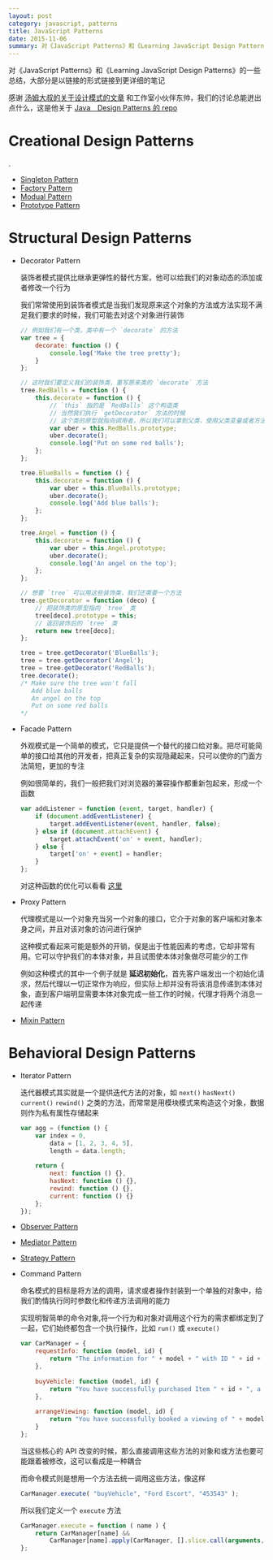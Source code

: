 ```yaml
---
layout: post
category: javascript, patterns
title: JavaScript Patterns
date: 2015-11-06
summary: 对《JavaScript Patterns》和《Learning JavaScript Design Patterns》的一些总结
---
```


对《JavaScript Patterns》和《Learning JavaScript Design Patterns》的一些总结，大部分是以链接的形式链接到更详细的笔记

感谢 [汤姆大叔的关于设计模式的文章](http://www.cnblogs.com/TomXu/archive/2011/12/15/2288411.html) 和工作室小伙伴东帅，我们的讨论总能迸出点什么，这是他关于 [Java　Design Patterns 的 repo](https://github.com/XiaodongDu/design-pattern-examples)

# Creational Design Patterns
.
- [Singleton Pattern](https://github.com/L-movingon/prepare-for-interview/blob/master/JavaScript/singleton-pattern.md)
- [Factory Pattern](https://github.com/L-movingon/prepare-for-interview/blob/master/JavaScript/factory-pattern.md)
- [Modual Pattern](https://github.com/L-movingon/prepare-for-interview/blob/master/Books/JavaScript-Patterns/javascript-patterns-part-3.md#module-pattern)
- [Prototype Pattern](https://github.com/L-movingon/prepare-for-interview/blob/master/JavaScript/prototypal-inheritance.md)

# Structural Design Patterns

- Decorator Pattern

    装饰者模式提供比继承更弹性的替代方案，他可以给我们的对象动态的添加或者修改一个行为
    
    我们常常使用到装饰者模式是当我们发现原来这个对象的方法或方法实现不满足我们要求的时候，我们可能去对这个对象进行装饰
    
    ```javascript
    // 例如我们有一个类，类中有一个 `decorate` 的方法
    var tree = {
        decorate: function () {
            console.log('Make the tree pretty');
        }
    };
    
    // 这时我们要定义我们的装饰类，重写原来类的 `decorate` 方法
    tree.RedBalls = function () {
        this.decorate = function () {
            // `this` 指的是 `RedBalls` 这个构造类
            // 当然我们执行 `getDecorator` 方法的时候
            // 这个类的原型就指向调用者，所以我们可以拿到父类，使用父类变量或者方法
            var uber = this.RedBalls.prototype;
            uber.decorate();
            console.log('Put on some red balls');
        };
    };
    
    tree.BlueBalls = function () {
        this.decorate = function () {
            var uber = this.BlueBalls.prototype;
            uber.decorate();
            console.log('Add blue balls');
        };
    };
    
    tree.Angel = function () {
        this.decorate = function () {
            var uber = this.Angel.prototype;
            uber.decorate();
            console.log('An angel on the top');
        };
    };
    
    // 想要 `tree` 可以用这些装饰类，我们还需要一个方法
    tree.getDecorator = function (deco) {
        // 把装饰类的原型指向 `tree` 类
        tree[deco].prototype = this;
        // 返回装饰后的 `tree` 类
        return new tree[deco];
    };
    
    tree = tree.getDecorator('BlueBalls');
    tree = tree.getDecorator('Angel');
    tree = tree.getDecorator('RedBalls');
    tree.decorate();
    /* Make sure the tree won't fall
       Add blue balls
       An angel on the top
       Put on some red balls
    */
    ```

- Facade Pattern

    外观模式是一个简单的模式，它只是提供一个替代的接口给对象。把尽可能简单的接口给其他的开发者，把真正复杂的实现隐藏起来，只可以使你的门面方法简短，更加的专注
    
    例如很简单的，我们一般把我们对浏览器的兼容操作都重新包起来，形成一个函数
    
    ```javascript
    var addListener = function (event, target, handler) {
        if (document.addEventListener) {
            target.addEventListener(event, handler, false);
        } else if (document.attachEvent) {
            target.attachEvent('on' + event, handler);
        } else {
            target['on' + event] = handler;
        }
    };
    ```
    
    对这种函数的优化可以看看 [这里](https://github.com/L-movingon/prepare-for-interview/blob/master/Books/JavaScript-Patterns/javascript-patterns-part-5.md#events)

- Proxy Pattern

    代理模式是以一个对象充当另一个对象的接口，它介于对象的客户端和对象本身之间，并且对该对象的访问进行保护
    
    这种模式看起来可能是额外的开销，俣是出于性能因素的考虑，它却非常有用。它可以守护我们的本体对象，并且试图使本体对象做尽可能少的工作
    
    例如这种模式的其中一个例子就是 **延迟初始化**，首先客户端发出一个初始化请求，然后代理以一切正常作为响应，但实际上却并没有将该消息传递到本体对象，直到客户端明显需要本体对象完成一些工作的时候，代理才将两个消息一起传递

- [Mixin Pattern](https://github.com/L-movingon/prepare-for-interview/blob/master/JavaScript/prototypal-inheritance.md#inheriting-from-multiple-prototypes)

# Behavioral Design Patterns

- Iterator Pattern

    迭代器模式其实就是一个提供迭代方法的对象，如 `next()` `hasNext()` `current()` `rewind()` 之类的方法，而常常是用模块模式来构造这个对象，数据则作为私有属性存储起来
    
    ```javascript
    var agg = (function () {
        var index = 0,
            data = [1, 2, 3, 4, 5],
            length = data.length;
        
        return {
            next: function () {},
            hasNext: function () {},
            rewind: function () {},
            current: function () {}
        };
    });
    ```
    
- [Observer Pattern](https://github.com/L-movingon/prepare-for-interview/blob/master/JavaScript/observer-pattern.md)
- [Mediator Pattern](https://github.com/L-movingon/prepare-for-interview/blob/master/JavaScript/mediator-pattern.md)
- [Strategy Pattern](https://github.com/L-movingon/prepare-for-interview/blob/master/JavaScript/strategy-pattern.md)
- Command Pattern

    命名模式的目标是将方法的调用，请求或者操作封装到一个单独的对象中，给我们酌情执行同时参数化和传递方法调用的能力
    
    实现明智简单的命令对象,将一个行为和对象对调用这个行为的需求都绑定到了一起，它们始终都包含一个执行操作，比如 `run()` 或 `execute()`
 
    ```javascript
    var CarManager = {
        requestInfo: function (model, id) {
            return "The information for " + model + " with ID " + id + " is foobar";
        },
        
        buyVehicle: function (model, id) {
            return "You have successfully purchased Item " + id + ", a " + model;
        },
        
        arrangeViewing: function (model, id) {
            return "You have successfully booked a viewing of " + model + " ( " + id + " ) ";
        }
    };
    ```
    
    当这些核心的 API 改变的时候，那么直接调用这些方法的对象和或方法也要可能跟着被修改，这可以看成是一种耦合
    
    而命令模式则是想用一个方法去统一调用这些方法，像这样
    
    ```javascript
    CarManager.execute( "buyVehicle", "Ford Escort", "453543" );
    ```
    
    所以我们定义一个 `execute` 方法
    
    ```javascript
    CarManager.execute = function ( name ) {
        return CarManager[name] && 
            CarManager[name].apply(CarManager, [].slice.call(arguments, 1));
    };
    ```